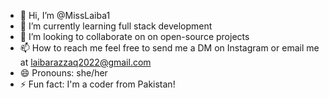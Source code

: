 - 👋 Hi, I’m @MissLaiba1
- 🌱 I’m currently learning full stack development
- 💞️ I’m looking to collaborate on on open-source projects
- 📫 How to reach me  feel free to send me a DM on Instagram or email me at laibarazzaq2022@gmail.com
- 😄 Pronouns: she/her
- ⚡ Fun fact: I'm a coder from Pakistan!

<!---
MissLaiba1/MissLaiba1 is a ✨ special ✨ repository because its `README.md` (this file) appears on your GitHub profile.
You can click the Preview link to take a look at your changes.
--->
